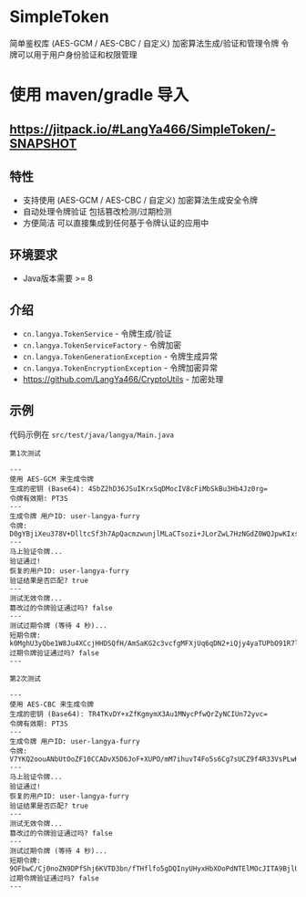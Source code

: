 # SimpleToken

简单鉴权库 (AES-GCM / AES-CBC / 自定义) 加密算法生成/验证和管理令牌 令牌可以用于用户身份验证和权限管理

# 使用 maven/gradle 导入
https://jitpack.io/#LangYa466/SimpleToken/-SNAPSHOT
---

## 特性
- 支持使用 (AES-GCM / AES-CBC / 自定义) 加密算法生成安全令牌
- 自动处理令牌验证 包括篡改检测/过期检测
- 方便简洁 可以直接集成到任何基于令牌认证的应用中

## 环境要求
- Java版本需要 >= 8
  
## 介绍
- `cn.langya.TokenService` - 令牌生成/验证
- `cn.langya.TokenServiceFactory` - 令牌加密
- `cn.langya.TokenGenerationException` - 令牌生成异常
- `cn.langya.TokenEncryptionException` - 令牌加密异常
- https://github.com/LangYa466/CryptoUtils - 加密处理

## 示例
代码示例在 `src/test/java/langya/Main.java`

```text
第1次测试

---
使用 AES-GCM 来生成令牌
生成的密钥 (Base64): 4SbZ2hD36JSuIKrxSqDMocIV8cFiMbSkBu3Hb4Jz0rg=
令牌有效期: PT3S
---
生成令牌 用户ID: user-langya-furry
令牌: D0gYBjiXeu378V+DlltcSf3h7ApQacmzwunjlMLaCTsozi+JLorZwL7HzNGdZ0WQJpwKIxs6+b9FSiLQ/El61ibtIklj5JGnpROg7PCxmXqVgQW19lln6t0=
---
马上验证令牌...
验证通过!
恢复的用户ID: user-langya-furry
验证结果是否匹配? true
---
测试无效令牌...
篡改过的令牌验证通过吗? false
---
测试过期令牌 (等待 4 秒)...
短期令牌: k0MghU3yQbe1W8Ju4XCcjHHDSQfH/AmSaKG2c3vcfgMFXjUq6qDN2+iQjy4yaTUPbO91R7l7YSd4zXLJ4elOxmJY9O1Hs/rWhXysFKAlBpsO3NComPGTgac=
过期令牌验证通过吗? false
---

第2次测试

---
使用 AES-CBC 来生成令牌
生成的密钥 (Base64): TR4TKvDY+xZfKgmymX3Au1MNycPfwQrZyNCIUn72yvc=
令牌有效期: PT3S
---
生成令牌 用户ID: user-langya-furry
令牌: V7YKQ2oouANbUtOoZF10CCADvX5D6JoF+XUPO/mM7ihuvT4Fo5s6Cg7sUCZ9f4R33VsPLwH0t2hlgNVCIMK+9+Z/a21I7xhzsz6qP7b0ssc=
---
马上验证令牌...
验证通过!
恢复的用户ID: user-langya-furry
验证结果是否匹配? true
---
测试无效令牌...
篡改过的令牌验证通过吗? false
---
测试过期令牌 (等待 4 秒)...
短期令牌: 9OFbwC/Cj0noZN9DPfShj6KVTD3bn/fTHflfo5gDQInyUHyxHbXOoPdNTElMOcJITA9BjlUGsLQ7/b8WtbPjhvJCPlKooKzMeRf0TEietWuZI3mEvN/hbEU=
过期令牌验证通过吗? false
---